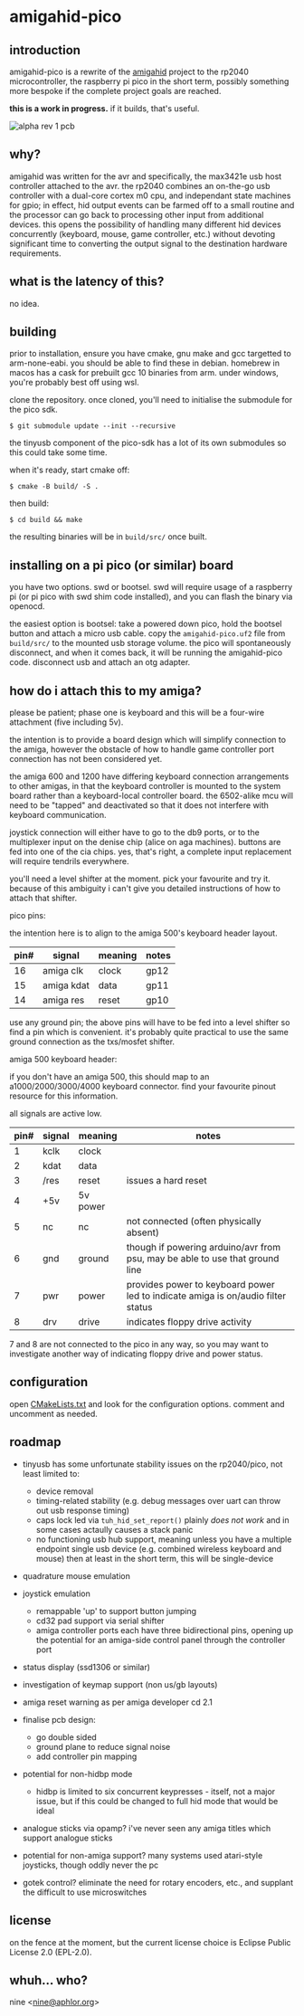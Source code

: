 # amigahid-pico

## introduction

amigahid-pico is a rewrite of the [amigahid](https://github.com/borb/amigahid) project to the rp2040 microcontroller, the raspberry pi pico in the short term, possibly something more bespoke if the complete project goals are reached.

**this is a work in progress.** if it builds, that's useful.

![alpha rev 1 pcb](./images/board-alpha-rev-1.png)

## why?

amigahid was written for the avr and specifically, the max3421e usb host controller attached to the avr. the rp2040 combines an on-the-go usb controller with a dual-core cortex m0 cpu, and independant state machines for gpio; in effect, hid output events can be farmed off to a small routine and the processor can go back to processing other input from additional devices. this opens the possibility of handling many different hid devices concurrently (keyboard, mouse, game controller, etc.) without devoting significant time to converting the output signal to the destination hardware requirements.

## what is the latency of this?

no idea.

## building

prior to installation, ensure you have cmake, gnu make and gcc targetted to arm-none-eabi. you should be able to find these in debian. homebrew in macos has a cask for prebuilt gcc 10 binaries from arm. under windows, you're probably best off using wsl.

clone the repository. once cloned, you'll need to initialise the submodule for the pico sdk.

```shell
$ git submodule update --init --recursive
```

the tinyusb component of the pico-sdk has a lot of its own submodules so this could take some time.

when it's ready, start cmake off:

```shell
$ cmake -B build/ -S .
```

then build:

```shell
$ cd build && make
```

the resulting binaries will be in `build/src/` once built.

## installing on a pi pico (or similar) board

you have two options. swd or bootsel. swd will require usage of a raspberry pi (or pi pico with swd shim code installed), and you can flash the binary via openocd.

the easiest option is bootsel: take a powered down pico, hold the bootsel button and attach a micro usb cable. copy the `amigahid-pico.uf2` file from `build/src/` to the mounted usb storage volume. the pico will spontaneously disconnect, and when it comes back, it will be running the amigahid-pico code. disconnect usb and attach an otg adapter.

## how do i attach this to my amiga?

please be patient; phase one is keyboard and this will be a four-wire attachment (five including 5v).

the intention is to provide a board design which will simplify connection to the amiga, however the obstacle of how to handle game controller port connection has not been considered yet.

the amiga 600 and 1200 have differing keyboard connection arrangements to other amigas, in that the keyboard controller is mounted to the system board rather than a keyboard-local controller board. the 6502-alike mcu will need to be "tapped" and deactivated so that it does not interfere with keyboard communication.

joystick connection will either have to go to the db9 ports, or to the multiplexer input on the denise chip (alice on aga machines). buttons are fed into one of the cia chips. yes, that's right, a complete input replacement will require tendrils everywhere.

you'll need a level shifter at the moment. pick your favourite and try it. because of this ambiguity i can't give you detailed instructions of how to attach that shifter.

pico pins:

the intention here is to align to the amiga 500's keyboard header layout.

| pin# | signal     | meaning | notes |
|------|------------|---------|-------|
| 16   | amiga clk  | clock   | gp12  |
| 15   | amiga kdat | data    | gp11  |
| 14   | amiga res  | reset   | gp10  |

use any ground pin; the above pins will have to be fed into a level shifter so find a pin which is convenient. it's probably quite practical to use the same ground connection as the txs/mosfet shifter.

amiga 500 keyboard header:

if you don't have an amiga 500, this should map to an a1000/2000/3000/4000 keyboard connector. find your favourite pinout resource for this information.

all signals are active low.

| pin# | signal | meaning  | notes |
|------|--------|----------|-------|
| 1    | kclk   | clock    |       |
| 2    | kdat   | data     |       |
| 3    | /res   | reset    | issues a hard reset |
| 4    | +5v    | 5v power |       |
| 5    | nc     | nc       | not connected (often physically absent) |
| 6    | gnd    | ground   | though if powering arduino/avr from psu, may be able to use that ground line |
| 7    | pwr    | power    | provides power to keyboard power led to indicate amiga is on/audio filter status |
| 8    | drv    | drive    | indicates floppy drive activity |

7 and 8 are not connected to the pico in any way, so you may want to investigate another way of indicating floppy drive and power status.

## configuration

open [CMakeLists.txt](/CMakeLists.txt) and look for the configuration options. comment and uncomment as needed.

## roadmap

* tinyusb has some unfortunate stability issues on the rp2040/pico, not least limited to:
    * device removal
    * timing-related stability (e.g. debug messages over uart can throw out usb response timing)
    * caps lock led via `tuh_hid_set_report()` plainly _does not work_ and in some cases actaully causes a stack panic
    * no functioning usb hub support, meaning unless you have a multiple endpoint single usb device (e.g. combined wireless keyboard and mouse) then at least in the short term, this will be single-device

* quadrature mouse emulation

* joystick emulation
    * remappable 'up' to support button jumping
    * cd32 pad support via serial shifter
    * amiga controller ports each have three bidirectional pins, opening up the potential for an amiga-side control panel through the controller port

* status display (ssd1306 or similar)

* investigation of keymap support (non us/gb layouts)

* amiga reset warning as per amiga developer cd 2.1

* finalise pcb design:
    * go double sided
    * ground plane to reduce signal noise
    * add controller pin mapping

* potential for non-hidbp mode
    * hidbp is limited to six concurrent keypresses - itself, not a major issue, but if this could be changed to full hid mode that would be ideal

* analogue sticks via opamp? i've never seen any amiga titles which support analogue sticks

* potential for non-amiga support? many systems used atari-style joysticks, though oddly never the pc

* gotek control? eliminate the need for rotary encoders, etc., and supplant the difficult to use microswitches

## license

on the fence at the moment, but the current license choice is Eclipse Public License 2.0 (EPL-2.0).

## whuh... who?

nine <[nine@aphlor.org](mailto:nine@aphlor.org)>

